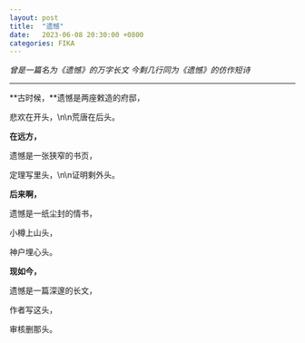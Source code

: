 ```yaml
---
layout: post
title:  "遗憾"
date:   2023-06-08 20:30:00 +0800
categories: FIKA
---
```


*曾是一篇名为《遗憾》的万字长文*
*今剩几行同为《遗憾》的仿作短诗*

---
**古时候，**遗憾是两座敕造的府邸，

悲欢在开头，\n\n荒唐在后头。

**在远方，**

遗憾是一张狭窄的书页，

定理写里头，\n\n证明剩外头。

**后来啊，**

遗憾是一纸尘封的情书，

小樽上山头，

神户埋心头。

**现如今，**

遗憾是一篇深邃的长文，

作者写这头，

审核删那头。